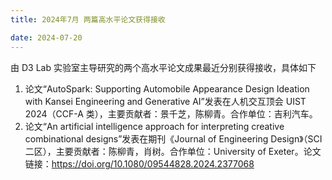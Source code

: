 ```yaml
---
title: 2024年7月 两篇高水平论文获得接收

date: 2024-07-20
---
```


<!--more-->

由 D3 Lab 实验室主导研究的两个高水平论文成果最近分别获得接收，具体如下

1. 论文“AutoSpark: Supporting Automobile Appearance Design Ideation with Kansei Engineering and Generative AI”发表在人机交互顶会 UIST 2024（CCF-A 类），主要贡献者：景千芝，陈柳青。合作单位：吉利汽车。
2. 论文“An artificial intelligence approach for interpreting creative combinational designs”发表在期刊《Journal of Engineering Design》（SCI 二区），主要贡献者：陈柳青，肖树。合作单位：University of Exeter。论文链接：<https://doi.org/10.1080/09544828.2024.2377068>

